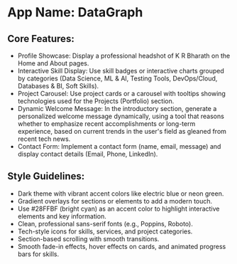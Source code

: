 # **App Name**: DataGraph

## Core Features:

- Profile Showcase: Display a professional headshot of K R Bharath on the Home and About pages.
- Interactive Skill Display: Use skill badges or interactive charts grouped by categories (Data Science, ML & AI, Testing Tools, DevOps/Cloud, Databases & BI, Soft Skills).
- Project Carousel: Use project cards or a carousel with tooltips showing technologies used for the Projects (Portfolio) section.
- Dynamic Welcome Message: In the introductory section, generate a personalized welcome message dynamically, using a tool that reasons whether to emphasize recent accomplishments or long-term experience, based on current trends in the user's field as gleaned from recent tech news.
- Contact Form: Implement a contact form (name, email, message) and display contact details (Email, Phone, LinkedIn).

## Style Guidelines:

- Dark theme with vibrant accent colors like electric blue or neon green.
- Gradient overlays for sections or elements to add a modern touch.
- Use #28FFBF (bright cyan) as an accent color to highlight interactive elements and key information.
- Clean, professional sans-serif fonts (e.g., Poppins, Roboto).
- Tech-style icons for skills, services, and project categories.
- Section-based scrolling with smooth transitions.
- Smooth fade-in effects, hover effects on cards, and animated progress bars for skills.